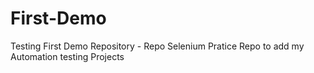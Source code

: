 # First-Demo
Testing First Demo Repository - Repo
Selenium Pratice Repo
to add my Automation testing Projects
